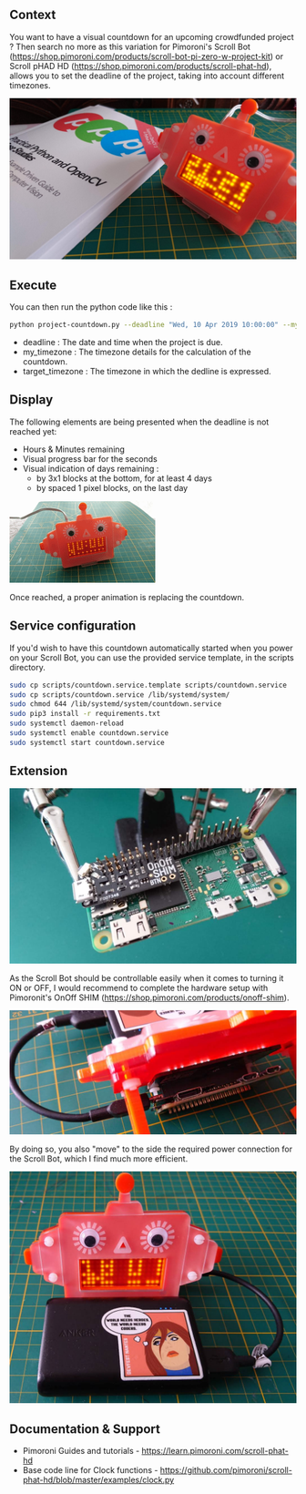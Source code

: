 ## Context

You want to have a visual countdown for an upcoming crowdfunded project ?
Then search no more as this variation for Pimoroni's Scroll Bot (https://shop.pimoroni.com/products/scroll-bot-pi-zero-w-project-kit) or Scroll pHAD HD (https://shop.pimoroni.com/products/scroll-phat-hd), allows you to set the deadline of the project, taking into account different timezones.

![Countdown](https://github.com/pierreyvesbaloche/countdown/blob/master/resources/scroll-countdown.png)

## Execute

You can then run the python code like this :

```bash
python project-countdown.py --deadline "Wed, 10 Apr 2019 10:00:00" --my_timezone "Europe/Paris" --target_timezone "US/Eastern" 
```
* deadline : The date and time when the project is due.
* my_timezone : The timezone details for the calculation of the countdown.
* target_timezone : The timezone in which the dedline is expressed.

## Display
The following elements are being presented when the deadline is not reached yet:
* Hours & Minutes remaining
* Visual progress bar for the seconds
* Visual indication of days remaining :
  * by 3x1 blocks at the bottom, for at least 4 days 
  * by spaced 1 pixel blocks, on the last day

![Animated Countdown](https://github.com/pierreyvesbaloche/countdown/blob/master/resources/scroll-countdown.gif)

Once reached, a proper animation is replacing the countdown.

## Service configuration
If you'd wish to have this countdown automatically started when you power on your Scroll Bot, you can use the provided service template, in the scripts directory.

```bash
sudo cp scripts/countdown.service.template scripts/countdown.service
sudo cp scripts/countdown.service /lib/systemd/system/
sudo chmod 644 /lib/systemd/system/countdown.service 
sudo pip3 install -r requirements.txt 
sudo systemctl daemon-reload
sudo systemctl enable countdown.service
sudo systemctl start countdown.service
```

## Extension

![Power SHIM](https://github.com/pierreyvesbaloche/countdown/blob/master/resources/onoff_shim.jpg)

As the Scroll Bot should be controllable easily when it comes to turning it ON or OFF, I would recommend to complete the hardware setup with Pimoronit's OnOff SHIM (https://shop.pimoroni.com/products/onoff-shim).

![Easy Access](https://github.com/pierreyvesbaloche/countdown/blob/master/resources/onoff_easy.jpg)

By doing so, you also "move" to the side the required power connection for the Scroll Bot, which I find much more efficient.

![Portable Scroll Bot](https://github.com/pierreyvesbaloche/countdown/blob/master/resources/onoff_portable.jpg)

## Documentation & Support

* Pimoroni Guides and tutorials - https://learn.pimoroni.com/scroll-phat-hd
* Base code line for Clock functions - https://github.com/pimoroni/scroll-phat-hd/blob/master/examples/clock.py